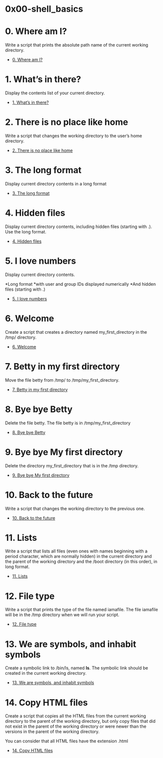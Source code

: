 # 0x00-shell_basics

# 0. Where am I?
Write a script that prints the absolute path name of the current working directory.
* [0. Where am I?](./0-current_working_directory)

# 1. What’s in there?
Display the contents list of your current directory.
* [1. What’s in there?](./1-listit)

# 2. There is no place like home
Write a script that changes the working directory to the user’s home directory.
* [2. There is no place like home](./2-bring_me_home)

# 3. The long format
Display current directory contents in a long format
* [3. The long format](./3-listfiles)

# 4. Hidden files
Display current directory contents, including hidden files (starting with .). Use the long format.
* [4. Hidden files](./4-listmorefiles)

# 5. I love numbers
Display current directory contents.

*Long format
*with user and group IDs displayed numerically
*And hidden files (starting with .)

* [5. I love numbers](./5-listfilesdigitonly)

# 6. Welcome
Create a script that creates a directory named my_first_directory in the /tmp/ directory.
* [6. Welcome](./6-firstdirectory)

# 7. Betty in my first directory
Move the file betty from /tmp/ to /tmp/my_first_directory.
* [7. Betty in my first directory](./7-movethatfile)

# 8. Bye bye Betty
Delete the file betty.
The file betty is in /tmp/my_first_directory

* [8. Bye bye Betty](./8-firstdelete)

# 9. Bye bye My first directory
Delete the directory my_first_directory that is in the /tmp directory.
* [9. Bye bye My first directory](./9-firstdirdeletion)
   
# 10. Back to the future
Write a script that changes the working directory to the previous one.

* [10. Back to the future](./10-back)
   
# 11. Lists
Write a script that lists all files (even ones with names beginning with a period character, which are normally hidden) in the current directory and the parent of the working directory and the /boot directory (in this order), in long format.

* [11. Lists](./11-lists)
   
# 12. File type
Write a script that prints the type of the file named iamafile. The file iamafile will be in the /tmp directory when we will run your script.

* [12. File type](./12-file_type)
   
# 13. We are symbols, and inhabit symbols
Create a symbolic link to /bin/ls, named __ls__. The symbolic link should be created in the current working directory.

* [13. We are symbols, and inhabit symbols](./13-symbolic_link)
   
# 14. Copy HTML files
Create a script that copies all the HTML files from the current working directory to the parent of the working directory, but only copy files that did not exist in the parent of the working directory or were newer than the versions in the parent of the working directory.

You can consider that all HTML files have the extension .html

* [14. Copy HTML files](./14-copy_html)
   
